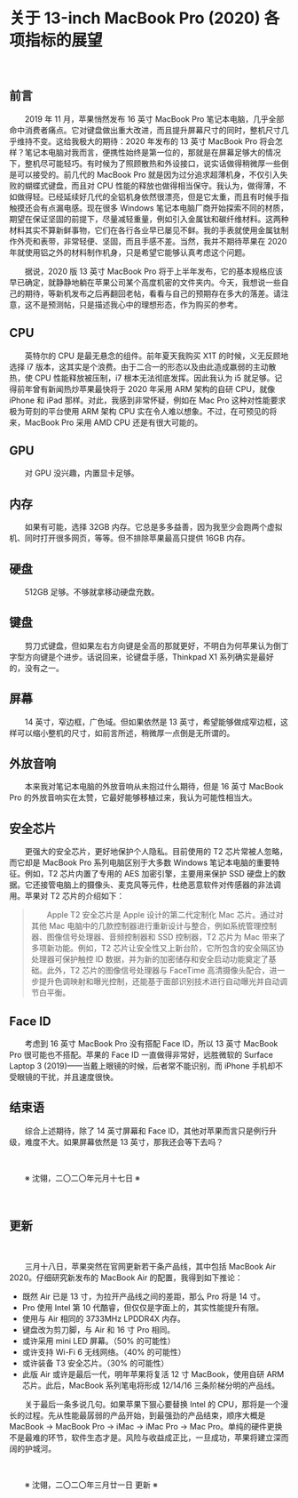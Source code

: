 # 关于 13-inch MacBook Pro (2020) 各项指标的展望

&emsp;&emsp;

## 前言

&emsp;&emsp;2019 年 11 月，苹果悄然发布 16 英寸 MacBook Pro 笔记本电脑，几乎全部命中消费者痛点。它对键盘做出重大改进，而且提升屏幕尺寸的同时，整机尺寸几乎维持不变。这给我极大的期待：2020 年发布的 13 英寸 MacBook Pro 将会怎样？笔记本电脑对我而言，便携性始终是第一位的，那就是在屏幕足够大的情况下，整机尽可能轻巧。有时候为了照顾散热和外设接口，说实话做得稍微厚一些倒是可以接受的。前几代的 MacBook Pro 就是因为过分追求超薄机身，不仅引入失败的蝴蝶式键盘，而且对 CPU 性能的释放也做得相当保守。我认为，做得薄，不如做得轻。已经延续好几代的全铝机身依然很漂亮，但是它太重，而且有时候手指触摸还会有点漏电感。现在很多 Windows 笔记本电脑厂商开始探索不同的材质，期望在保证坚固的前提下，尽量减轻重量，例如引入金属钛和碳纤维材料。这两种材料其实不算新鲜事物，它们在各行各业早已屡见不鲜。我的手表就使用金属钛制作外壳和表带，非常轻便、坚固，而且手感不差。当然，我并不期待苹果在 2020 年就使用铝之外的材料制作机身，只是希望它能够认真考虑这个问题。

&emsp;&emsp;据说，2020 版 13 英寸 MacBook Pro 将于上半年发布，它的基本规格应该早已确定，就静静地躺在苹果公司某个高度机密的文件夹内。今天，我想说一些自己的期待，等新机发布之后再翻回老帖，看看与自己的预期存在多大的落差。请注意，这不是预测帖，只是描述我心中的理想形态，作为购买的参考。

## CPU

&emsp;&emsp;英特尔的 CPU 是最无悬念的组件。前年夏天我购买 X1T 的时候，义无反顾地选择 i7 版本，这其实是个浪费。由于二合一的形态以及由此造成羸弱的主动散热，使 CPU 性能释放被压制，i7 根本无法彻底发挥。因此我认为 i5 就足够。记得前年曾有新闻热炒苹果最快将于 2020 年采用 ARM 架构的自研 CPU，就像 iPhone 和 iPad 那样。对此，我感到非常怀疑，例如在 Mac Pro 这种对性能要求极为苛刻的平台使用 ARM 架构 CPU 实在令人难以想象。不过，在可预见的将来，MacBook Pro 采用 AMD CPU 还是有很大可能的。

## GPU

&emsp;&emsp;对 GPU 没兴趣，内置显卡足够。

## 内存

&emsp;&emsp;如果有可能，选择 32GB 内存。它总是多多益善，因为我至少会跑两个虚拟机、同时打开很多网页，等等。但不排除苹果最高只提供 16GB 内存。

## 硬盘

&emsp;&emsp;512GB 足够。不够就拿移动硬盘充数。

## 键盘

&emsp;&emsp;剪刀式键盘，但如果左右方向键是全高的那就更好，不明白为何苹果认为倒丁字型方向键是个进步。话说回来，论键盘手感，Thinkpad X1 系列确实是最好的，没有之一。

## 屏幕

&emsp;&emsp;14 英寸，窄边框，广色域。但如果依然是 13 英寸，希望能够做成窄边框，这样可以缩小整机的尺寸，如前言所述，稍微厚一点倒是无所谓的。

## 外放音响

&emsp;&emsp;本来我对笔记本电脑的外放音响从未抱过什么期待，但是 16 英寸 MacBook Pro 的外放音响实在太赞，它最好能够移植过来，我认为可能性相当大。

## 安全芯片

&emsp;&emsp;更强大的安全芯片，更好地保护个人隐私。目前使用的 T2 芯片常被人忽略，而它却是 MacBook Pro 系列电脑区别于大多数 Windows 笔记本电脑的重要特征。例如，T2 芯片内置了专用的 AES 加密引擎，主要用来保护 SSD 硬盘上的数据。它还接管电脑上的摄像头、麦克风等元件，杜绝恶意软件对传感器的非法调用。苹果对 T2 芯片的介绍如下：

>&emsp;&emsp;Apple T2 安全芯片是 Apple 设计的第二代定制化 Mac 芯片。通过对其他 Mac 电脑中的几款控制器进行重新设计与整合，例如系统管理控制器、图像信号处理器、音频控制器和 SSD 控制器，T2 芯片为 Mac 带来了多项新功能。例如，T2 芯片让安全性又上新台阶，它所包含的安全隔区协处理器可保护触控 ID 数据，并为新的加密储存和安全启动功能奠定了基础。此外，T2 芯片的图像信号处理器与 FaceTime 高清摄像头配合，进一步提升色调映射和曝光控制，还能基于面部识别技术进行自动曝光并自动调节白平衡。

## Face ID

&emsp;&emsp;考虑到 16 英寸 MacBook Pro 没有搭配 Face ID，所以 13 英寸 MacBook Pro 很可能也不搭配。苹果的 Face ID 一直做得非常好，远胜微软的 Surface Laptop 3 (2019)——当戴上眼镜的时候，后者常不能识别，而 iPhone 手机却不受眼镜的干扰，并且速度很快。

## 结束语

&emsp;&emsp;综合上述期待，除了 14 英寸屏幕和 Face ID，其他对苹果而言只是例行升级，难度不大。如果屏幕依然是 13 英寸，那我还会等下去吗？

&emsp;&emsp;

&emsp;&emsp;※ 沈翎，二〇二〇年元月十七日 ※

&emsp;&emsp;

## 更新

&emsp;&emsp;

&emsp;&emsp;三月十八日，苹果突然在官网更新若干条产品线，其中包括 MacBook Air 2020。仔细研究新发布的 MacBook Air 的配置，我得到如下推论：

- 既然 Air 已是 13 寸，为拉开产品线之间的差距，那么 Pro 将是 14 寸。
- Pro 使用 Intel 第 10 代酷睿，但仅仅是字面上的，其实性能提升有限。
- 使用与 Air 相同的 3733MHz LPDDR4X 内存。
- 键盘改为剪刀脚，与 Air 和 16 寸 Pro 相同。
- 或许采用 mini LED 屏幕。（50% 的可能性）
- 或许支持 Wi-Fi 6 无线网络。（40% 的可能性）
- 或许装备 T3 安全芯片。（30% 的可能性）
- 此版 Air 或许是最后一代，明年苹果将复活 12 寸 MacBook，使用自研 ARM 芯片。此后，MacBook 系列笔电将形成 12/14/16 三条阶梯分明的产品线。

&emsp;&emsp;关于最后一条多说几句。如果苹果下狠心要替换 Intel 的 CPU，那将是一个漫长的过程。先从性能最孱弱的产品开始，到最强劲的产品结束，顺序大概是 MacBook -> MacBook Pro -> iMac -> iMac Pro -> Mac Pro。单纯的硬件更换不是最难的环节，软件生态才是。风险与收益成正比，一旦成功，苹果将建立深而阔的护城河。

&emsp;&emsp;

&emsp;&emsp;※ 沈翎，二〇二〇年三月廿一日 更新 ※